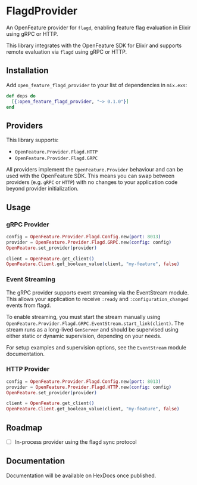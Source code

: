 # FlagdProvider

An OpenFeature provider for `flagd`, enabling feature flag evaluation in Elixir using gRPC or HTTP.

This library integrates with the OpenFeature SDK for Elixir and supports remote evaluation via `flagd` using gRPC or HTTP.

## Installation

Add `open_feature_flagd_provider` to your list of dependencies in `mix.exs`:

```elixir
def deps do
  [{:open_feature_flagd_provider, "~> 0.1.0"}]
end
```

## Providers

This library supports:

- `OpenFeature.Provider.Flagd.HTTP`
- `OpenFeature.Provider.Flagd.GRPC`

All providers implement the `OpenFeature.Provider` behaviour and can be used with the OpenFeature SDK. This means you can swap between providers (e.g. `gRPC` or `HTTP`) with no changes to your application code beyond provider initialization.

## Usage

### gRPC Provider

```elixir
config = OpenFeature.Provider.Flagd.Config.new(port: 8013)
provider = OpenFeature.Provider.Flagd.GRPC.new(config: config)
OpenFeature.set_provider(provider)

client = OpenFeature.get_client()
OpenFeature.Client.get_boolean_value(client, "my-feature", false)
```

### Event Streaming

The gRPC provider supports event streaming via the EventStream module. This allows your application to receive `:ready` and `:configuration_changed` events from flagd.

To enable streaming, you must start the stream manually using `OpenFeature.Provider.Flagd.GRPC.EventStream.start_link(client)`. The stream runs as a long-lived `GenServer` and should be supervised using either static or dynamic supervision, depending on your needs.

For setup examples and supervision options, see the `EventStream` module documentation.

### HTTP Provider

```elixir
config = OpenFeature.Provider.Flagd.Config.new(port: 8013)
provider = OpenFeature.Provider.Flagd.HTTP.new(config: config)
OpenFeature.set_provider(provider)

client = OpenFeature.get_client()
OpenFeature.Client.get_boolean_value(client, "my-feature", false)
```

## Roadmap

- [ ] In-process provider using the flagd sync protocol

## Documentation

Documentation will be available on HexDocs once published.
